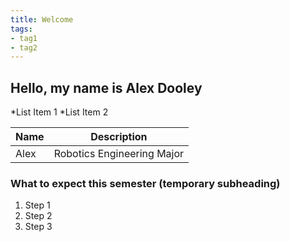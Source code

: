 ```yaml
---
title: Welcome
tags:
- tag1
- tag2
---
```


## Hello, my name is Alex Dooley

*List Item 1
*List Item 2

Name | Description
-----|------------
Alex | Robotics Engineering Major

### What to expect this semester (temporary subheading)

1. Step 1
1. Step 2
1. Step 3
